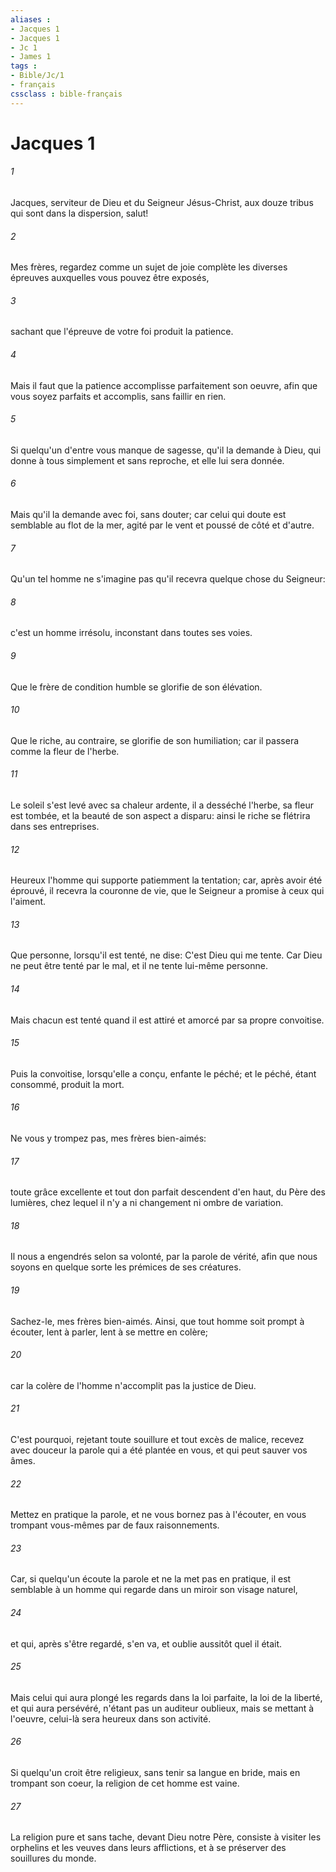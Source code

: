 ```yaml
---
aliases : 
- Jacques 1
- Jacques 1
- Jc 1
- James 1
tags : 
- Bible/Jc/1
- français
cssclass : bible-français
---
```


# Jacques 1

###### 1
Jacques, serviteur de Dieu et du Seigneur Jésus-Christ, aux douze tribus qui sont dans la dispersion, salut!
###### 2
Mes frères, regardez comme un sujet de joie complète les diverses épreuves auxquelles vous pouvez être exposés,
###### 3
sachant que l'épreuve de votre foi produit la patience.
###### 4
Mais il faut que la patience accomplisse parfaitement son oeuvre, afin que vous soyez parfaits et accomplis, sans faillir en rien.
###### 5
Si quelqu'un d'entre vous manque de sagesse, qu'il la demande à Dieu, qui donne à tous simplement et sans reproche, et elle lui sera donnée.
###### 6
Mais qu'il la demande avec foi, sans douter; car celui qui doute est semblable au flot de la mer, agité par le vent et poussé de côté et d'autre.
###### 7
Qu'un tel homme ne s'imagine pas qu'il recevra quelque chose du Seigneur:
###### 8
c'est un homme irrésolu, inconstant dans toutes ses voies.
###### 9
Que le frère de condition humble se glorifie de son élévation.
###### 10
Que le riche, au contraire, se glorifie de son humiliation; car il passera comme la fleur de l'herbe.
###### 11
Le soleil s'est levé avec sa chaleur ardente, il a desséché l'herbe, sa fleur est tombée, et la beauté de son aspect a disparu: ainsi le riche se flétrira dans ses entreprises.
###### 12
Heureux l'homme qui supporte patiemment la tentation; car, après avoir été éprouvé, il recevra la couronne de vie, que le Seigneur a promise à ceux qui l'aiment.
###### 13
Que personne, lorsqu'il est tenté, ne dise: C'est Dieu qui me tente. Car Dieu ne peut être tenté par le mal, et il ne tente lui-même personne.
###### 14
Mais chacun est tenté quand il est attiré et amorcé par sa propre convoitise.
###### 15
Puis la convoitise, lorsqu'elle a conçu, enfante le péché; et le péché, étant consommé, produit la mort.
###### 16
Ne vous y trompez pas, mes frères bien-aimés:
###### 17
toute grâce excellente et tout don parfait descendent d'en haut, du Père des lumières, chez lequel il n'y a ni changement ni ombre de variation.
###### 18
Il nous a engendrés selon sa volonté, par la parole de vérité, afin que nous soyons en quelque sorte les prémices de ses créatures.
###### 19
Sachez-le, mes frères bien-aimés. Ainsi, que tout homme soit prompt à écouter, lent à parler, lent à se mettre en colère;
###### 20
car la colère de l'homme n'accomplit pas la justice de Dieu.
###### 21
C'est pourquoi, rejetant toute souillure et tout excès de malice, recevez avec douceur la parole qui a été plantée en vous, et qui peut sauver vos âmes.
###### 22
Mettez en pratique la parole, et ne vous bornez pas à l'écouter, en vous trompant vous-mêmes par de faux raisonnements.
###### 23
Car, si quelqu'un écoute la parole et ne la met pas en pratique, il est semblable à un homme qui regarde dans un miroir son visage naturel,
###### 24
et qui, après s'être regardé, s'en va, et oublie aussitôt quel il était.
###### 25
Mais celui qui aura plongé les regards dans la loi parfaite, la loi de la liberté, et qui aura persévéré, n'étant pas un auditeur oublieux, mais se mettant à l'oeuvre, celui-là sera heureux dans son activité.
###### 26
Si quelqu'un croit être religieux, sans tenir sa langue en bride, mais en trompant son coeur, la religion de cet homme est vaine.
###### 27
La religion pure et sans tache, devant Dieu notre Père, consiste à visiter les orphelins et les veuves dans leurs afflictions, et à se préserver des souillures du monde.
